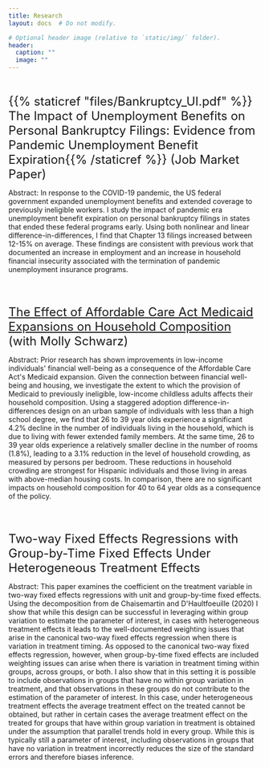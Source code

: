 ```yaml
---
title: Research
layout: docs  # Do not modify.

# Optional header image (relative to `static/img/` folder).
header:
  caption: ""
  image: ""
---
```


<br />

<font size="+2">{{% staticref "files/Bankruptcy_UI.pdf" %}} The Impact of Unemployment Benefits on Personal Bankruptcy Filings: Evidence from Pandemic Unemployment Benefit Expiration{{% /staticref %}} (Job Market Paper)</font>

Abstract: In response to the COVID-19 pandemic, the US federal government expanded unemployment benefits and extended coverage to previously ineligible workers. I study the impact of pandemic era unemployment benefit expiration on personal bankruptcy filings in states that ended these federal programs early. Using both nonlinear and linear difference-in-differences, I find that Chapter 13 filings increased between 12-15\% on average. These findings are consistent with previous work that documented an increase in employment and an increase in household financial insecurity associated with the termination of pandemic unemployment insurance programs.


<br />
<br />


<font size="+2">[The Effect of Affordable Care Act Medicaid Expansions on Household Composition](https://papers.ssrn.com/sol3/papers.cfm?abstract_id=3836208) (with Molly Schwarz)</font>

Abstract: Prior research has shown improvements in low-income individuals' financial well-being as a consequence of the Affordable Care Act's Medicaid expansion. Given the connection between financial well-being and housing, we investigate the extent to which the provision of Medicaid to previously ineligible, low-income childless adults affects their household composition. Using a staggered adoption difference-in-differences design on an urban sample of individuals with less than a high school degree, we find that 26 to 39 year olds experience a significant 4.2% decline in the number of individuals living in the household, which is due to living with fewer extended family members. At the same time, 26 to 39 year olds experience a relatively smaller decline in the number of rooms (1.8%), leading to a 3.1% reduction in the level of household crowding, as measured by persons per bedroom. These reductions in household crowding are strongest for Hispanic individuals and those living in areas with above-median housing costs. In comparison, there are no significant impacts on household composition for 40 to 64 year olds as a consequence of the policy.


<br />
<br />


<font size="+2">Two-way Fixed Effects Regressions with Group-by-Time Fixed Effects Under Heterogeneous Treatment Effects</font>

Abstract: This paper examines the coefficient on the treatment variable in two-way fixed effects regressions with unit and group-by-time fixed effects. Using the decomposition from de Chaisemartin and D'Haultfoeuille (2020) I show that while this design can be successful in leveraging within group variation to estimate the parameter of interest, in cases with heterogeneous treatment effects it leads to the well-documented weighting issues that arise in the canonical two-way fixed effects regression when there is variation in treatment timing. As opposed to the canonical two-way fixed effects regression, however, when group-by-time fixed effects are included weighting issues can arise when there is variation in treatment timing within groups, across groups, or both. I also show that in this setting it is possible to include observations in groups that have no within group variation in treatment, and that observations in these groups do not contribute to the estimation of the parameter of interest. In this case, under heterogeneous treatment effects the average treatment effect on the treated cannot be obtained, but rather in certain cases the average treatment effect on the treated for groups that have within group variation in treatment is obtained under the assumption that parallel trends hold in every group. While this is typically still a parameter of interest, including observations in groups that have no variation in treatment incorrectly reduces the size of the standard errors and therefore biases inference. 
